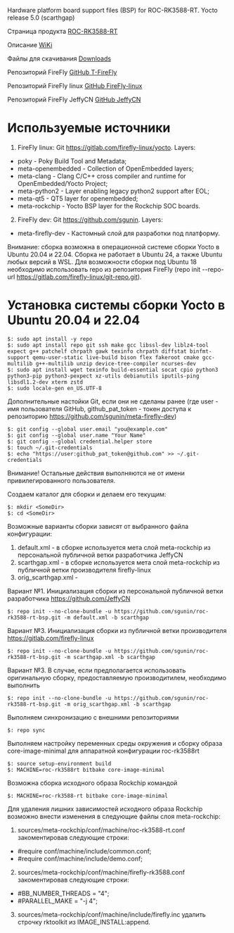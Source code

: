 Hardware platform board support files (BSP) for ROC-RK3588-RT.
Yocto release 5.0 (scarthgap)

Страница продукта [ROC-RK3588-RT](https://en.t-firefly.com/product/industry/rocrk3588rt)

Описание [WiKi](https://wiki.t-firefly.com/en/ROC-RK3588-RT/index.html)

Файлы для скачивания [Downloads](https://en.t-firefly.com/doc/download/207.html)

Репозиторий FireFly [GitHub T-FireFly](https://github.com/T-Firefly)

Репозиторий FireFly linux [GitHub FireFly-linux](https://gitlab.com/firefly-linux)

Репозиторий FireFly JeffyCN [GitHub JeffyCN](https://github.com/JeffyCN)

# Используемые источники

1. FireFly linux: Git https://gitlab.com/firefly-linux/yocto. Layers:
+ poky - Poky Build Tool and Metadata;
+ meta-openembedded - Collection of OpenEmbedded layers;
+ meta-clang - Clang C/C++ cross compiler and runtime for OpenEmbedded/Yocto Project;
+ meta-python2 - Layer enabling legacy python2 support after EOL;
+ meta-qt5 - QT5 layer for openembedded;
+ meta-rockchip - Yocto BSP layer for the Rockchip SOC boards.
2. FireFly dev: Git https://github.com/sgunin. Layers:
+ meta-firefly-dev - Кастомный слой для разработки под платформу.

Внимание: сборка возможна в операционной системе сборки Yocto в Ubuntu 20.04 и 22.04. Сборка не работает в Ubuntu 24, а также Ubuntu любых версий в WSL. Для возможности сборки под Ubuntu 18 необходимо использовать repo из репозитория FireFly (repo init --repo-url https://gitlab.com/firefly-linux/git-repo.git).

# Установка системы сборки Yocto в Ubuntu 20.04 и 22.04
```
$: sudo apt install -y repo
$: sudo apt install repo git ssh make gcc libssl-dev liblz4-tool expect g++ patchelf chrpath gawk texinfo chrpath diffstat binfmt-support qemu-user-static live-build bison flex fakeroot cmake gcc-multilib g++-multilib unzip device-tree-compiler ncurses-dev
$: sudo apt install wget texinfo build-essential socat cpio python3 python3-pip python3-pexpect xz-utils debianutils iputils-ping libsdl1.2-dev xterm zstd
$: sudo locale-gen en_US.UTF-8
```

Дополнительные настойки Git, если они не сделаны ранее (где user - имя пользователя GitHub, github_pat_token - токен доступа к репозиторию https://github.com/sgunin/meta-firefly-dev)
```
$: git config --global user.email "you@example.com"
$: git config --global user.name "Your Name"
$: git config --global credential.helper store
$: touch ~/.git-credentials
$: echo "https://user:github_pat_token@github.com" >> ~/.git-credentials
```

Внимание! Остальные действия выполняются не от имени привилегированного пользователя.

Создаем каталог для сборки и делаем его текущим:
```
$: mkdir <SomeDir>
$: cd <SomeDir>
```

Возможные варианты сборки зависят от выбранного файла конфигурации:
1. default.xml - в сборке используется мета слой meta-rockchip из персональной публичной ветки разработчика JeffyCN
2. scarthgap.xml - в сборке используется мета слой meta-rockchip из публичной ветки производителя firefly-linux
3. orig_scarthgap.xml - 

Вариант №1. Инициализация сборки из персональной публичной ветки разработчика https://github.com/JeffyCN
```
$: repo init --no-clone-bundle -u https://github.com/sgunin/roc-rk3588-rt-bsp.git -m default.xml -b scarthgap
```

Вариант №3. Инициализация сборки из публичной ветки производителя https://gitlab.com/firefly-linux
```
$: repo init --no-clone-bundle -u https://github.com/sgunin/roc-rk3588-rt-bsp.git -m scarthgap.xml -b scarthgap
```

Вариант №3. В случае, если предполагается использовать оригинальную сборку, предоставляемую производитилем, необходимо выполнить
```
$: repo init --no-clone-bundle -u https://github.com/sgunin/roc-rk3588-rt-bsp.git -m orig_scarthgap.xml -b scarthgap
```

Выполняем синхронизацию с внешними репозиториями
```
$: repo sync
```

Выполняем настройку переменных среды окружения и сборку образа core-image-minimal для аппаратной конфигурации roc-rk3588rt
```
$: source setup-environment build
$: MACHINE=roc-rk3588rt bitbake core-image-minimal
```

Возможна сборка исходного образа Rockchip командой
```
$: MACHINE=roc-rk3588-rt bitbake core-image-minimal
```

Для удаления лишних зависимостей исходного образа Rockchip возможно внести изменения в следующие файлы слоя meta-rockchip:
1. sources/meta-rockchip/conf/machine/roc-rk3588-rt.conf закоментировав следующие строки:
+ #require conf/machine/include/common.conf;
+ #require conf/machine/include/demo.conf;
2. sources/meta-rockchip/conf/machine/firefly-rk3588.conf закоментировав следующие строки:
+ #BB_NUMBER_THREADS = "4";
+ #PARALLEL_MAKE = "-j 4";
3. sources/meta-rockchip/conf/machine/include/firefly.inc удалить строчку rktoolkit из IMAGE_INSTALL:append.
